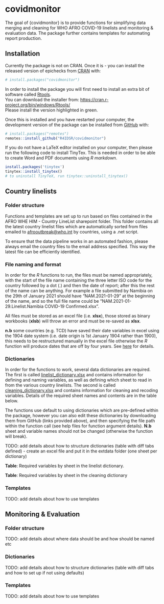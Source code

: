 
<!-- README.md is generated from README.Rmd. Please edit that file -->

# covidmonitor

<!-- badges: start -->
<!-- badges: end -->

The goal of {covidmonitor} is to provide functions for simplifying data
merging and cleaning for WHO AFRO COVID-19 linelists and monitoring &
evaluation data. The package further contains templates for automating
report production.

## Installation

Currently the package is not on CRAN. Once it is - you can install the
released version of epichecks from [CRAN](https://CRAN.R-project.org)
with:

``` r
# install.packages("covidmonitor")
```

In order to install the package you will first need to install an extra
bit of software called
[Rtools](https://cran.r-project.org/bin/windows/Rtools/).  
You can download the installer from:
<https://cran.r-project.org/bin/windows/Rtools/>  
Please install the version highlighted in green.

Once this is installed and you have restarted your computer, the
development version of the package can be installed from
[GitHub](https://github.com/) with:

``` r
# install.packages("remotes")
remotes::install_github("R4IDSR/covidmonitor")
```

If you do not have a LaTeX editor installed on your computer, then
please run the following code to install TinyTex. This is needed in
order to be able to create Word and PDF documents using *R markdown*.

``` r
install.packages('tinytex')
tinytex::install_tinytex()
# to uninstall TinyTeX, run tinytex::uninstall_tinytex() 
```

## Country linelists

### Folder structure

Functions and templates are set up to run based on files contained in
the AFRO WHE HIM - Country LineList sharepoint folder. This folder
contains all the latest country linelist files which are automatically
sorted from files emailed to
[afrooutbreak@who.int](afrooutbreak@who.int) by countries, using a .net
script.

To ensure that the data pipeline works in an automated fashion, please
always email the country files to the email address specified. This way
the latest file can be efficiently identified.

### File naming and format

In order for the *R* functions to run, the files must be named
appropriately, with the start of the file name containing the three
letter ISO code for the country followed by a dot (.) and then the date
of report; after this the rest of the name can be anything. For example
a file submitted by Namibia on the 29th of January 2021 should have
“NAM.2021-01-29” at the beginning of the name, and so the full file name
could be “NAM.2021-01-29.Linelist.Namibia COVID-19 Confirmed.xlsx”.

All files must be stored as an excel file (i.e. **xlsx**), those stored
as binary workbooks (**xlsb**) will throw an error and must be re-saved
as **xlsx**.

**n.b** some countries (e.g. TCD) have saved their date variables in
excel using the 1904 date system (i.e. date origin is 1st January 1904
rather than 1900), this needs to be restructured manually in the excel
file otherwise the *R* function will produce dates that are off by four
years. See
[here](https://docs.microsoft.com/en-us/office/troubleshoot/excel/1900-and-1904-date-system)
for details.

### Dictionaries

In order for the functions to work, several data dictionaries are
required. The first is called
[linelist\_dictionary.xlsx](https://github.com/R4IDSR/covidmonitor/raw/master/inst/extdata/linelist_dictionary.xlsx)
and contains information for defining and naming variables, as well as
defining which sheet to read in from the various country linelists. The
second is called
[cleaning\_dictionary.xlsx](https://github.com/R4IDSR/covidmonitor/raw/master/inst/extdata/cleaning_dictionary.xlsx)
and contains information for cleaning and recoding variables. Details of
the required sheet names and contents are in the table below.

The functions use default to using dictionaries which are pre-defined
within the package, however you can also edit these dictionaries by
downloading them from GitHub (links provided above), and then specifying
the file path within the function call (see help files for function
argument details). **N.b** sheet and variable names should not be
changed (otherwise the function will break).

TODO: add details about how to structure dictionaries (table with diff
tabs defined) - create an excel file and put it in the extdata folder
(one sheet per dictionary)

**Table**: Required variables by sheet in the linelist dictionary.

**Table**: Required variables by sheet in the cleaning dictionary

### Templates

TODO: add details about how to use templates

## Monitoring & Evaluation

### Folder structure

TODO: add details about where data should be and how should be named etc

### Dictionaries

TODO: add details about how to structure dictionaries (table with diff
tabs and how to set up if not using defaults)

### Templates

TODO: add details about how to use templates
